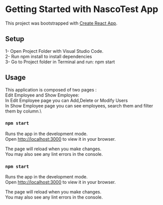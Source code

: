 # Getting Started with NascoTest App

This project was bootstrapped with [Create React App](https://github.com/facebook/create-react-app).

## Setup

1- Open Project Folder with Visual Studio Code.\
2- Run npm install to install dependencies\
3- Go to Project folder in Terminal and run: npm start

## Usage

This application is composed of two pages :\
Edit Employee and Show Employee:\
In Edit Employee page you can Add,Delete or Modify Users\
In Show Employee page you can see employees, search them and filter them by column.\

### `npm start`

Runs the app in the development mode.\
Open [http://localhost:3000](http://localhost:3000) to view it in your browser.

The page will reload when you make changes.\
You may also see any lint errors in the console.

### `npm start`

Runs the app in the development mode.\
Open [http://localhost:3000](http://localhost:3000) to view it in your browser.

The page will reload when you make changes.\
You may also see any lint errors in the console.
